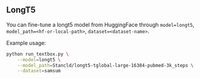 ## LongT5

You can fine-tune a longt5 model from HuggingFace through ``model=longt5``, ``model_path=<hf-or-local-path>``, ``dataset=<dataset-name>``. 

Example usage:

```bash
python run_textbox.py \
    --model=longt5 \
    --model_path=Stancld/longt5-tglobal-large-16384-pubmed-3k_steps \
    --dataset=samsum
```
